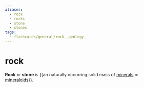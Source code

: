 ```yaml
---
aliases:
  - rock
  - rocks
  - stone
  - stones
tags:
  - flashcards/general/rock__geology_
---
```


# rock

__Rock__ or __stone__ is {{an naturally occurring solid mass of [minerals](mineral.md) or [mineraloids](mineraloid.md)}}. <!--SR:!2023-11-25,97,170-->

